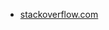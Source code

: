 * [stackoverflow.com](https://stackoverflow.com/questions/1976007/what-characters-are-forbidden-in-windows-and-linux-directory-names)
